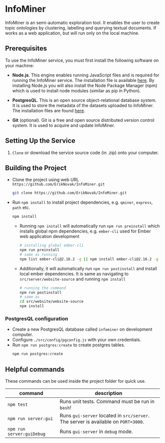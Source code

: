 # InfoMiner

InfoMiner is an semi-automatic exploration tool. It enables the user to create topic
ontologies by clustering, labelling and querying textual documents. If works as a web application, but will run only on the local machine.

## Prerequisites

To use the InfoMiner service, you must first install the following software on your machine:

- **Node.js**. This engine enables running JavaScript files and is required for running the InfoMiner service. The installation file is available [here](https://nodejs.org/en/download/). By installing Node.js you will also install the Node Package Manager (npm) which is used to install node modules (similar as pip in Python).

- **PostgresQL**. This is an open source object-relational database system. It is used to store the metadata of the datasets uploaded to InfoMiner. The installation files are found [here](https://www.postgresql.org/download/).

- **Git** (optional). Git is a free and open source distributed version control system. It is used to acquire and update InfoMiner.

## Setting Up the Service

1. `Clone` or download the service source code (in .zip) onto your computer.

## Building the Project

- Clone the project using web URL `https://github.com/ErikNovak/InfoMiner.git`
    ```bash
    git clone https://github.com/ErikNovak/InfoMiner.git
    ```
- Run `npm install` to install project dependencies, e.g. `qminer`, `express`, `path` etc.
    ```bash
    npm install
    ```
    - Running `npm install` will automatically run `npm run preinstall` which installs global npm dependencies, e.g. `ember-cli` used for Ember web application development
        ```bash
        # installing global ember-cli
        npm run preinstall
        # same as running
        npm list ember-cli@2.16.2 -g || npm install ember-cli@2.16.2 -g
        ```
    - Additionally, it will automatically run `npm run postinstall` and install local ember dependencies. It is same as navigating to `src/server/website-source` and running `npm install`
        ```bash
        # running the command
        npm run postinstall
        # same as
        cd src/website/website-source
        npm install
        ```

### PostgresQL configuration

- Create a new PostgresQL database called `infominer` on development computer.
- Configure `./src/config/pgconfig.js` with your own credentials.
- Run `npm run postgres:create` to create postgres tables.
    ```bash
    npm run postgres:create
    ```

## Helpful commands

These commands can be used inside the project folder for quick use.

| command | description |
| ------- | ----------- |
| `npm test` | Runs unit tests. Command must be run in `bash`! |
| `npm run server:gui` | Runs `gui-server` located in `src/server`. The server is available on `PORT=3000`. |
| `npm run server:guiDebug`| Runs `gui-server` in `debug` mode. |